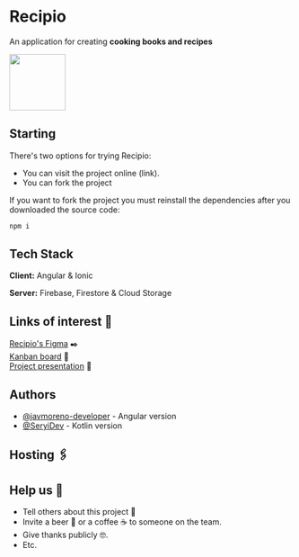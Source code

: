 
# Recipio

An application for creating **cooking books and recipes**


<img src="https://user-images.githubusercontent.com/55782974/224534190-d2e9adc0-82d3-4258-a38e-95edf3fbac95.png" data-canonical-src="https://user-images.githubusercontent.com/55782974/224534190-d2e9adc0-82d3-4258-a38e-95edf3fbac95.png" width="100" height="100" />

## Starting

There's two options for trying Recipio:
- You can visit the project online (link).
- You can fork the project

If you want to fork the project you must reinstall the dependencies after you downloaded the source code:
```javascript
npm i
```



## Tech Stack

**Client:** Angular & Ionic

**Server:** Firebase, Firestore & Cloud Storage

## Links of interest 📖
[Recipio's Figma](https://www.figma.com/file/hkerUdn2Eeo5qzy891yBh5/Galley?node-id=101%3A2&t=nZJpp9tfTj3iZ2RE-0) ✒️\
[Kanban board](https://base.zenkit.com/c/gNiFMM6O7/recipio?v=ez6BbC_f-c) 👷\
[Project presentation](https://youtu.be/-Z_BUy1Q3tY) 💯

## Authors

- [@javmoreno-developer](https://github.com/javmoreno-developer) - Angular version
- [@SeryiDev](https://github.com/SeryiDev) - Kotlin version


## Hosting 🖇️

## Help us 🎁
* Tell others about this project 📢
* Invite a beer 🍺 or a coffee ☕ to someone on the team. 
* Give thanks publicly 🤓.
* Etc.
